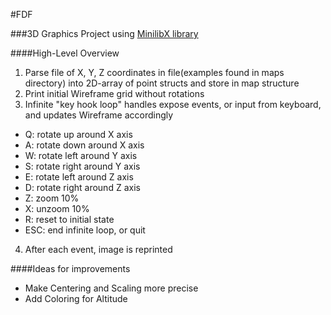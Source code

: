 #FDF

###3D Graphics Project using [MinilibX library](https://github.com/abouvier/minilibx) 

####High-Level Overview
1. Parse file of X, Y, Z coordinates in file(examples found in maps directory) into 2D-array of point structs and store in map structure
2. Print initial Wireframe grid without rotations
3. Infinite "key hook loop" handles expose events, or input from keyboard, and
   updates Wireframe accordingly
  * Q: rotate up around X axis 
  * A: rotate down around X axis 
  * W: rotate left around Y axis
  * S: rotate right around Y axis
  * E: rotate left around Z axis
  * D: rotate right around Z axis
  * Z: zoom 10%
  * X: unzoom 10%
  * R: reset to initial state
  * ESC: end infinite loop, or quit
4. After each event, image is reprinted

####Ideas for improvements
* Make Centering and Scaling more precise
* Add Coloring for Altitude 
